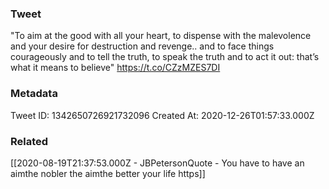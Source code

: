 ### Tweet
"To aim at the good with all your heart, to dispense with the malevolence and your desire for destruction and revenge.. and to face things courageously and to tell the truth, to speak the truth and to act it out: that’s what it means to believe" https://t.co/CZzMZES7DI

### Metadata
Tweet ID: 1342650726921732096
Created At: 2020-12-26T01:57:33.000Z

### Related
[[2020-08-19T21:37:53.000Z - JBPetersonQuote - You have to have an aimthe nobler the aimthe better your life https]]

